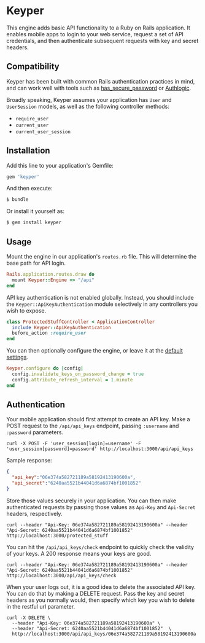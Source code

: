# Keyper

This engine adds basic API functionality to a Ruby on Rails application. It enables mobile apps to login to your web service, request a set of API credentials, and then authenticate subsequent requests with key and secret headers.

## Compatibility

Keyper has been built with common Rails authentication practices in mind, and can work well with tools such as [has_secure_password](http://api.rubyonrails.org/classes/ActiveModel/SecurePassword/ClassMethods.html#method-i-has_secure_password) or [Authlogic](https://github.com/binarylogic/authlogic).

Broadly speaking, Keyper assumes your application has `User` and `UserSession` models, as well as the following controller methods:

- `require_user`
- `current_user`
- `current_user_session`

## Installation

Add this line to your application's Gemfile:

```ruby
gem 'keyper'
```

And then execute:
```bash
$ bundle
```

Or install it yourself as:
```bash
$ gem install keyper
```

## Usage

Mount the engine in our application's `routes.rb` file. This will determine the base path for API login.

```ruby
Rails.application.routes.draw do
  mount Keyper::Engine => "/api"
end
```

API key authentication is not enabled globally. Instead, you should include the `Keyper::ApiKeyAuthentication` module selectively in any controllers you wish to expose.

```ruby
class ProtectedStuffController < ApplicationController
  include Keyper::ApiKeyAuthentication
  before_action :require_user
end
```

You can then optionally configure the engine, or leave it at the [default settings](lib/keyper/configuration.rb).

```ruby
Keyper.configure do |config|
  config.invalidate_keys_on_password_change = true
  config.attribute_refresh_interval = 1.minute
end
```

## Authentication

Your mobile application should first attempt to create an API key. Make a POST request to the `/api/api_keys` endpoint, passing `:username` and `:password` parameters.

```
curl -X POST -F 'user_session[login]=username' -F 'user_session[password]=password' http://localhost:3000/api/api_keys
```

Sample response:

```json
{
  "api_key":"06e374a582721189a58192413190600a",
  "api_secret":"6240aa5521b44041d6a6874bf1001852"
}
```

Store those values securely in your application. You can then make authenticated requests by passing those values as `Api-Key` and `Api-Secret` headers, respectively.

```
curl --header "Api-Key: 06e374a582721189a58192413190600a" --header "Api-Secret: 6240aa5521b44041d6a6874bf1001852"  http://localhost:3000/protected_stuff
```

You can hit the `/api/api_keys/check` endpoint to quickly check the validity of your keys. A 200 response means your keys are good.

```
curl --header "Api-Key: 06e374a582721189a58192413190600a" --header "Api-Secret: 6240aa5521b44041d6a6874bf1001852"  http://localhost:3000/api/api_keys/check
```

When your user logs out, it is a good idea to delete the associated API key. You can do that by making a DELETE request. Pass the key and secret headers as you normally would, then specify which key you wish to delete in the restful url parameter.

```
curl -X DELETE \
  --header "Api-Key: 06e374a582721189a58192413190600a" \
  --header "Api-Secret: 6240aa5521b44041d6a6874bf1001852"  \
  http://localhost:3000/api/api_keys/06e374a582721189a58192413190600a
```
